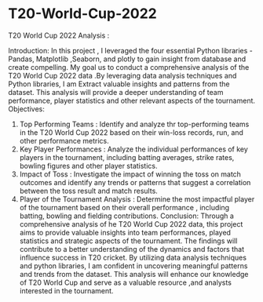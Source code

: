 # T20-World-Cup-2022
T20 World Cup 2022 Analysis :

Introduction:
In this project , I leveraged the four essential Python libraries - Pandas, Matplotlib ,Seaborn, and plotly to gain insight from database and create compelling. My goal us to conduct a comprehensive analysis of the T20 World Cup 2022 data .By leveraging data analysis techniques and Python libraries, I am Extract valuable insights and patterns from the dataset. This analysis will provide a deeper understanding of team performance, player statistics and other relevant aspects of the tournament.
Objectives:
1. Top Performing Teams : Identify and analyze thr top-performing teams in the T20 World Cup 2022
 based on their win-loss records, run, and other performance metrics.
2. Key Player Performances : Analyze the individual performances of key players in the tournament,
 including batting averages, strike rates, bowling figures and other player statistics.
3. Impact of Toss : Investigate the impact of winning the toss on match outcomes and identify any
 trends or patterns that suggest a correlation between the toss result and match results.
4. Player of the Tournament Analysis : Determine the most impactful player of the tournament based on 
 their overall performance , including batting, bowling and fielding contributions.
Conclusion:
 Through a comprehensive analysis of he T20 World Cup 2022 data, this project aims to provide
 valuable insights into team performances, played statistics and strategic aspects of the tournament.
 The findings will contribute to a better understanding of the dynamics and factors that influence
 success in T20 cricket.
 By utilizing data analysis techniques and python libraries, I am confident in uncovering meaningful
 patterns and trends from the dataset. This analysis will enhance our knowledge of T20 World Cup and 
 serve as a valuable resource ,and analysts interested in the tournament.






